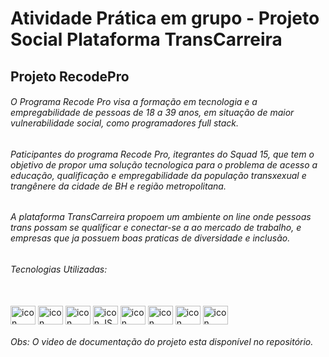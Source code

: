 # Atividade Prática em grupo - Projeto Social Plataforma TransCarreira  

## Projeto RecodePro  

###### O Programa Recode Pro visa a formação em tecnologia e a empregabilidade de pessoas de 18 a 39 anos, em situação de maior vulnerabilidade social, como programadores full stack.  

###### Paticipantes do programa Recode Pro, itegrantes do Squad 15, que tem o objetivo de propor uma solução tecnologica para o problema de acesso a educação, qualificação e empregabilidade da população transxexual e trangênere da cidade de BH e região metropolitana.  

###### A plataforma TransCarreira propoem um ambiente on line onde pessoas trans possam se qualificar e conectar-se a ao mercado de trabalho, e empresas que ja possuem boas praticas de diversidade e inclusão.  

###### Tecnologias Utilizadas:  

  
</div>  
<div style="display: inline_block"><br>  
<img align="center" alt="icon HTMl" height="30" width="40" src="https://cdn.jsdelivr.net/gh/devicons/devicon/icons/html5/html5-original.svg" />  
<img align="center" alt="icon CSS" height="30" width="40" src="https://cdn.jsdelivr.net/gh/devicons/devicon/icons/css3/css3-plain.svg" />  
<img align="center" alt="icon Bootstrap" height="30" width="40" src="https://cdn.jsdelivr.net/gh/devicons/devicon/icons/bootstrap/bootstrap-original.svg" /> 
<img align="center" alt="icon JS" height="30" width="40" src="https://cdn.jsdelivr.net/gh/devicons/devicon/icons/javascript/javascript-original.svg" />  
<img align="center" alt="icon React" height="30" width="40" src="https://cdn.jsdelivr.net/gh/devicons/devicon/icons/react/react-original.svg" />  
<img align="center" alt="icon JAVA" height="30" width="40" src="https://cdn.jsdelivr.net/gh/devicons/devicon/icons/java/java-original.svg" />  
<img align="center" alt="icon Spring" height="30" width="40" src="https://cdn.jsdelivr.net/gh/devicons/devicon/icons/spring/spring-original.svg" />  
<img align="center" alt="icon PostGreSQL" height="30" width="40" src="https://cdn.jsdelivr.net/gh/devicons/devicon/icons/postgresql/postgresql-plain.svg" />  
</div>  

###### Obs: O video de documentação do projeto esta disponível no repositório. 
